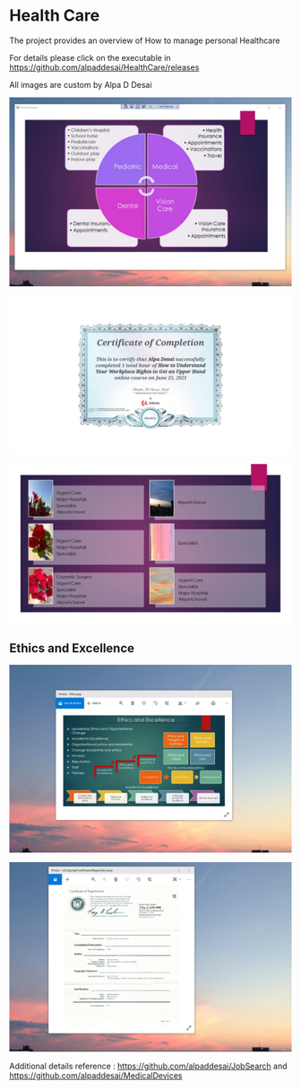 # Health Care

The project provides an overview of How to manage personal Healthcare

For details please click on the executable in https://github.com/alpaddesai/HealthCare/releases

 All images are custom by Alpa D Desai

![image](Healthcare.png)

![image](HealthCare_certificate.jpg)

![image](Hospitals.jpg)

## Ethics and Excellence
![image](EthicsandExcellence.png)

![image](USCopyrightCertificate.png)

Additional details reference : https://github.com/alpaddesai/JobSearch and https://github.com/alpaddesai/MedicalDevices
